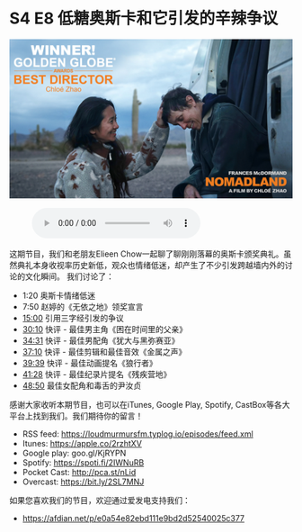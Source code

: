 # S4 E8 低糖奥斯卡和它引发的辛辣争议

![](./image.jpeg)

<figure>
    <figcaption></figcaption>
    <audio
        controls
        src="./audio.mp3">
            Your browser does not support the
            <code>audio</code> element.
    </audio>
</figure>

<p>这期节目，我们和老朋友Elieen Chow一起聊了聊刚刚落幕的奥斯卡颁奖典礼。虽然典礼本身收视率历史新低，观众也情绪低迷，却产生了不少引发跨越墙内外的讨论的文化瞬间。
我们讨论了：</p>
<div class="block-list"><ul>
<li>1:20 奥斯卡情绪低迷</li>
<li>7:50 赵婷的《无依之地》领奖宣言</li>
<li><a href="https://loudmurmursfm.com/feed/audio.xml#t=15:00">15:00</a> 引用三字经引发的争议</li>
<li><a href="https://loudmurmursfm.com/feed/audio.xml#t=30:10">30:10</a> 快评 - 最佳男主角《困在时间里的父亲》</li>
<li><a href="https://loudmurmursfm.com/feed/audio.xml#t=34:31">34:31</a> 快评 - 最佳男配角《犹大与黑弥赛亚》</li>
<li><a href="https://loudmurmursfm.com/feed/audio.xml#t=37:10">37:10</a> 快评 - 最佳剪辑和最佳音效《金属之声》</li>
<li><a href="https://loudmurmursfm.com/feed/audio.xml#t=39:39">39:39</a> 快评 - 最佳动画提名《狼行者》</li>
<li><a href="https://loudmurmursfm.com/feed/audio.xml#t=41:28">41:28</a> 快评 - 最佳纪录片提名《残疾营地》</li>
<li><a href="https://loudmurmursfm.com/feed/audio.xml#t=48:50">48:50</a> 最佳女配角和毒舌的尹汝贞</li>
</ul>
</div><p>感谢大家收听本期节目，也可以在iTunes, Google Play, Spotify, CastBox等各大平台上找到我们。我们期待你的留言！</p>
<div class="block-list"><ul>
<li>RSS feed: <a href="https://loudmurmursfm.typlog.io/episodes/feed.xml">https://loudmurmursfm.typlog.io/episodes/feed.xml</a></li>
<li>Itunes: <a href="https://apple.co/2rzhtXV">https://apple.co/2rzhtXV</a></li>
<li>Google play: goo.gl/KjRYPN</li>
<li>Spotify: <a href="https://spoti.fi/2IWNuRB">https://spoti.fi/2IWNuRB</a></li>
<li>Pocket Cast: <a href="http://pca.st/nLid">http://pca.st/nLid</a></li>
<li>Overcast: <a href="https://bit.ly/2SL7MNJ">https://bit.ly/2SL7MNJ</a></li>
</ul>
</div><p>如果您喜欢我们的节目，欢迎通过爱发电支持我们：</p>
<div class="block-list"><ul>
<li><a href="https://afdian.net/p/e0a54e82ebd111e9bd2d52540025c377">https://afdian.net/p/e0a54e82ebd111e9bd2d52540025c377</a></li>
</ul>
</div>

